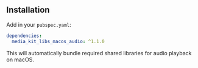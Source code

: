 ## Installation

Add in your `pubspec.yaml`:

```yaml
dependencies:
  media_kit_libs_macos_audio: ^1.1.0
```

This will automatically bundle required shared libraries for audio playback on macOS.
